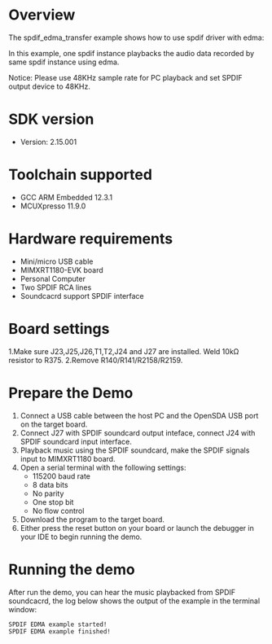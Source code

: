 Overview
========
The spdif_edma_transfer example shows how to use spdif driver with edma:

In this example, one spdif instance playbacks the audio data recorded by same spdif instance using edma.

Notice: Please use 48KHz sample rate for PC playback and set SPDIF output device to 48KHz.

SDK version
===========
- Version: 2.15.001

Toolchain supported
===================
- GCC ARM Embedded  12.3.1
- MCUXpresso  11.9.0

Hardware requirements
=====================
- Mini/micro USB cable
- MIMXRT1180-EVK board
- Personal Computer
- Two SPDIF RCA lines
- Soundcacrd support SPDIF interface

Board settings
==============
1.Make sure J23,J25,J26,T1,T2,J24 and J27 are installed. Weld 10kΩ resistor to R375.
2.Remove R140/R141/R2158/R2159.

Prepare the Demo
================
1.  Connect a USB cable between the host PC and the OpenSDA USB port on the target board.
2.  Connect J27 with SPDIF soundcard output inteface, connect J24 with SPDIF soundcard input interface.
3.  Playback music using the SPDIF soundcard, make the SPDIF signals input to MIMXRT1180 board.
4.  Open a serial terminal with the following settings:
    - 115200 baud rate
    - 8 data bits
    - No parity
    - One stop bit
    - No flow control
5.  Download the program to the target board.
6.  Either press the reset button on your board or launch the debugger in your IDE to begin running the demo.

Running the demo
================
After run the demo, you can hear the music playbacked from SPDIF soundcacrd, the log below shows the output of the example in the terminal window:
~~~~~~~~~~~~~~~~~~~~~~~~~~~~~~~~~~~
SPDIF EDMA example started!
SPDIF EDMA example finished!
~~~~~~~~~~~~~~~~~~~~~~~~~~~~~~~~~~~
